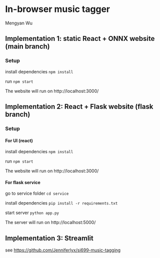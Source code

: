 # In-browser music tagger
Mengyan Wu

## Implementation 1: static React + ONNX website (main branch)
### Setup
install dependencies `npm install`

run `npm start`

The website will run on http://localhost:3000/

## Implementation 2:  React + Flask website (flask branch)
### Setup
#### For UI (react)
install dependencies `npm install`

run `npm start`

The website will run on http://localhost:3000/

#### For flask service
go to service folder `cd service`

install dependencies `pip install -r requirements.txt`

start server `python app.py`

The server will run on http://localhost:5000/

## Implementation 3: Streamlit
see https://github.com/Jenniferlyx/si699-music-tagging

